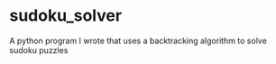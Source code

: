 # sudoku_solver
A python program I wrote that uses a backtracking algorithm to solve sudoku puzzles
